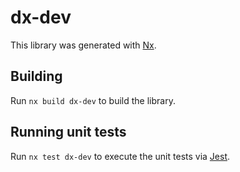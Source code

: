 # dx-dev

This library was generated with [Nx](https://nx.dev).

## Building

Run `nx build dx-dev` to build the library.

## Running unit tests

Run `nx test dx-dev` to execute the unit tests via [Jest](https://jestjs.io).
